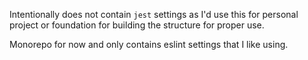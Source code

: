 Intentionally does not contain `jest` settings as I'd use this for personal project or foundation for building the structure for proper use.

Monorepo for now and only contains eslint settings that I like using.
